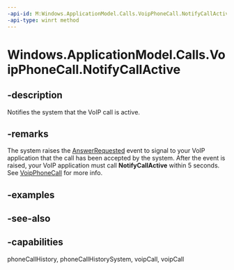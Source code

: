 ```yaml
---
-api-id: M:Windows.ApplicationModel.Calls.VoipPhoneCall.NotifyCallActive
-api-type: winrt method
---
```


<!-- Method syntax
public void NotifyCallActive()
-->

# Windows.ApplicationModel.Calls.VoipPhoneCall.NotifyCallActive

## -description
Notifies the system that the VoIP call is active.

## -remarks
The system raises the [AnswerRequested](voipphonecall_answerrequested.md) event to signal to your VoIP application that the call has been accepted by the system. After the event is raised, your VoIP application must call **NotifyCallActive** within 5 seconds. See [VoipPhoneCall](voipphonecall.md) for more info.

## -examples

## -see-also

## -capabilities
phoneCallHistory, phoneCallHistorySystem, voipCall, voipCall
